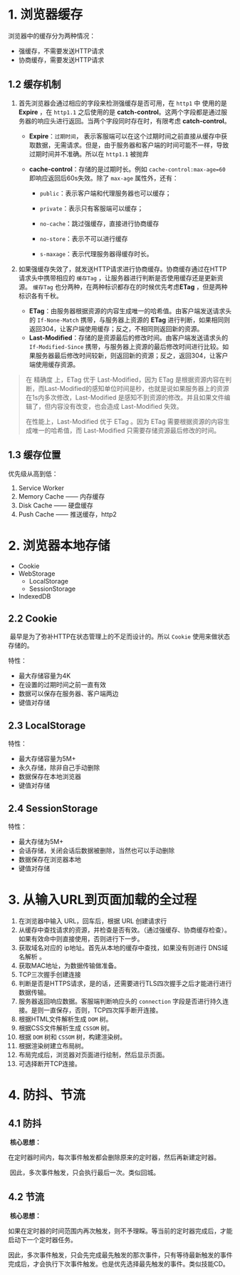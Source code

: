 # 1.  浏览器缓存

浏览器中的缓存分为两种情况：

* 强缓存，不需要发送HTTP请求
* 协商缓存，需要发送HTTP请求



## 1.2 缓存机制

 1. 首先浏览器会通过相应的字段来检测强缓存是否可用，在 `http1` 中 使用的是 **Expire** ，在 `http1.1` 之后使用的是 **catch-control**。这两个字段都是通过服务器的响应头进行返回。当两个字段同时存在时，有限考虑 **catch-control**。

    * **Expire**：`过期时间`， 表示客服端可以在这个过期时间之前直接从缓存中获取数据，无需请求。但是，由于服务器和客户端的时间可能不一样，导致过期时间并不准确。所以在 `http1.1` 被抛弃

    * **cache-control**：存储的是过期时长。例如 `cache-control:max-age=60` 即响应返回后60s失效。除了 `max-age` 属性外，还有：

      * `public`：表示客户端和代理服务器也可以缓存；

      * `private`：表示只有客服端可以缓存；

      * `no-cache`：跳过强缓存，直接进行协商缓存

      * `no-store`：表示不可以进行缓存

      * `s-maxage`：表示代理服务器得缓存时长。

        

 2. 如果强缓存失效了，就发送HTTP请求进行协商缓存。协商缓存通过在HTTP请求头中携带相应的 `缓存Tag` ，让服务器进行判断是否使用缓存还是更新资源。 `缓存Tag` 也分两种，在两种标识都存在的时候优先考虑**ETag** ，但是两种标识各有千秋。

    * **ETag**：由服务器根据资源的内容生成唯一的哈希值。由客户端发送请求头的 `If-None-Match` 携带，与服务器上资源的 **ETag** 进行判断，如果相同则返回304，让客户端使用缓存；反之，不相同则返回新的资源。
    * **Last-Modified**：存储的是资源最后的修改时间。由客户端发送请求头的`If-Modified-Since` 携带，与服务器上资源的最后修改时间进行比较。如果服务器最后修改时间较新，则返回新的资源；反之，返回304，让客户端使用缓存资源。

> 在 精确度 上，ETag 优于 Last-Modified，因为 ETag 是根据资源内容在判断，而Last-Modified的感知单位时间是秒，也就是说如果服务器上的资源在1s内多次修改，Last-Modified 是感知不到资源的修改。并且如果文件编辑了，但内容没有改变，也会造成 Last-Modified 失效。
>
> 在性能上，Last-Modified 优于 ETag 。因为 ETag 需要根据资源的内容生成唯一的哈希值，而 Last-Modified 只需要存储资源最后修改的时间。



## 1.3 缓存位置

优先级从高到低：

1. Service Worker
2. Memory Cache —— 内存缓存
3. Disk Cache —— 硬盘缓存
4. Push Cache —— 推送缓存，http2



# 2. 浏览器本地存储

* Cookie
* WebStorage
  * LocalStorage
  * SessionStorage
* IndexedDB



## 2.2 Cookie

​	最早是为了弥补HTTP在状态管理上的不足而设计的。所以 `Cookie` 使用来做状态存储的。

特性：

* 最大存储容量为4K
* 在设置的过期时间之前一直有效
* 数据可以保存在服务器、客户端两边
* 键值对存储



## 2.3 LocalStorage

特性：

* 最大存储容量为5M+
* 永久存储，除非自己手动删除
* 数据保存在本地浏览器
* 键值对存储



## 2.4 SessionStorage

特性：

* 最大存储为5M+
* 会话存储，关闭会话后数据被删除，当然也可以手动删除
* 数据保存在浏览器本地
* 键值对存储



# 3. 从输入URL到页面加载的全过程

1. 在浏览器中输入 URL，回车后，根据 URL 创建请求行
2. 从缓存中查找请求的资源，并检查是否有效。（通过强缓存、协商缓存检查）。如果有效命中则直接使用，否则进行下一步。
3. 获取域名对应的 ip地址。首先从本地的缓存中查找，如果没有则进行 DNS域名解析 。
4. 获取MAC地址，为数据传输做准备。
5. TCP三次握手创建连接
6. 判断是否是HTTPS请求，是的话，还需要进行TLS四次握手之后才能进行进行数据传输。
7. 服务器返回响应数据。客服端判断响应头的 `connection` 字段是否进行持久连接。是则一直保存，否则，TCP四次挥手断开连接。
8. 根据HTML文件解析生成 `DOM` 树。
9. 根据CSS文件解析生成 `CSSOM` 树。
10. 根据 `DOM` 树和 `CSSOM` 树，构建渲染树。
11. 根据渲染树建立布局树。
12. 布局完成后，浏览器对页面进行绘制，然后显示页面。
13. 可选择断开TCP连接。



# 4. 防抖、节流

## 4.1 防抖

​	**核心思想：**

​		在定时器时间内，每次事件触发都会删除原来的定时器，然后再新建定时器。

​		因此，多次事件触发，只会执行最后一次。类似回城。





## 4.2 节流

​	**核心思想：**

​		如果在定时器的时间范围内再次触发，则不予理睬。等当前的定时器完成后，才能启动下一个定时器任务。

​		因此，多次事件触发，只会先完成最先触发的那次事件，只有等待最新触发的事件完成后，才会执行下次事件触发。也是优先选择最先触发的事件。类似技能CD。




